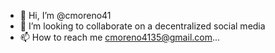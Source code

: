 - 👋 Hi, I’m @cmoreno41
- 💞️ I’m looking to collaborate on a decentralized social media
- 📫 How to reach me cmoreno4135@gmail.com...

<!---
cmoreno41/cmoreno41 is a ✨ special ✨ repository because its `README.md` (this file) appears on your GitHub profile.
You can click the Preview link to take a look at your changes.
--->
